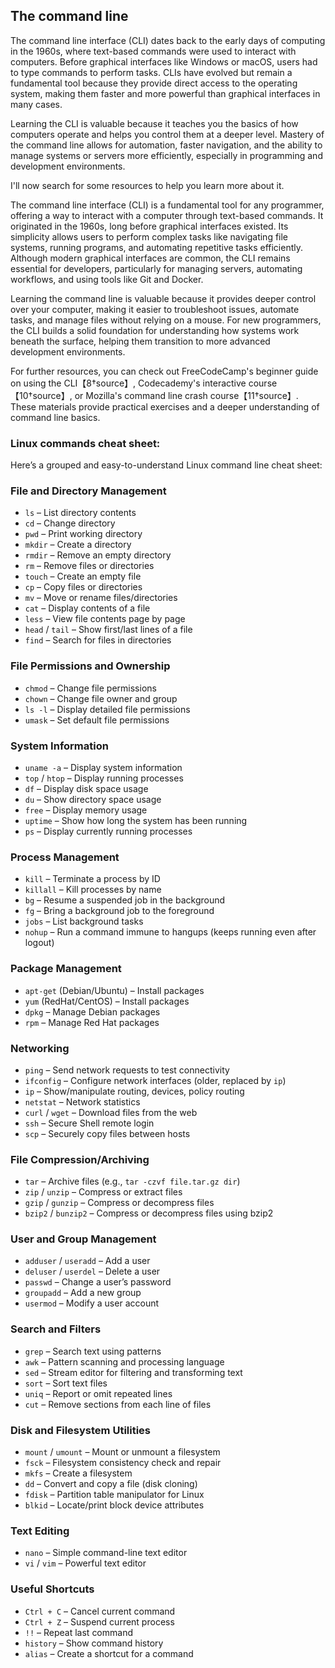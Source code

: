 ## The command line

The command line interface (CLI) dates back to the early days of computing in the 1960s, where text-based commands were used to interact with computers. Before graphical interfaces like Windows or macOS, users had to type commands to perform tasks. CLIs have evolved but remain a fundamental tool because they provide direct access to the operating system, making them faster and more powerful than graphical interfaces in many cases.

Learning the CLI is valuable because it teaches you the basics of how computers operate and helps you control them at a deeper level. Mastery of the command line allows for automation, faster navigation, and the ability to manage systems or servers more efficiently, especially in programming and development environments.

I'll now search for some resources to help you learn more about it.

The command line interface (CLI) is a fundamental tool for any programmer, offering a way to interact with a computer through text-based commands. It originated in the 1960s, long before graphical interfaces existed. Its simplicity allows users to perform complex tasks like navigating file systems, running programs, and automating repetitive tasks efficiently. Although modern graphical interfaces are common, the CLI remains essential for developers, particularly for managing servers, automating workflows, and using tools like Git and Docker.

Learning the command line is valuable because it provides deeper control over your computer, making it easier to troubleshoot issues, automate tasks, and manage files without relying on a mouse. For new programmers, the CLI builds a solid foundation for understanding how systems work beneath the surface, helping them transition to more advanced development environments.

For further resources, you can check out FreeCodeCamp's beginner guide on using the CLI【8†source】, Codecademy's interactive course【10†source】, or Mozilla's command line crash course【11†source】. These materials provide practical exercises and a deeper understanding of command line basics.

### Linux commands cheat sheet:

Here’s a grouped and easy-to-understand Linux command line cheat sheet:

### **File and Directory Management**

- `ls` – List directory contents
- `cd` – Change directory
- `pwd` – Print working directory
- `mkdir` – Create a directory
- `rmdir` – Remove an empty directory
- `rm` – Remove files or directories
- `touch` – Create an empty file
- `cp` – Copy files or directories
- `mv` – Move or rename files/directories
- `cat` – Display contents of a file
- `less` – View file contents page by page
- `head` / `tail` – Show first/last lines of a file
- `find` – Search for files in directories

### **File Permissions and Ownership**

- `chmod` – Change file permissions
- `chown` – Change file owner and group
- `ls -l` – Display detailed file permissions
- `umask` – Set default file permissions

### **System Information**

- `uname -a` – Display system information
- `top` / `htop` – Display running processes
- `df` – Display disk space usage
- `du` – Show directory space usage
- `free` – Display memory usage
- `uptime` – Show how long the system has been running
- `ps` – Display currently running processes

### **Process Management**

- `kill` – Terminate a process by ID
- `killall` – Kill processes by name
- `bg` – Resume a suspended job in the background
- `fg` – Bring a background job to the foreground
- `jobs` – List background tasks
- `nohup` – Run a command immune to hangups (keeps running even after logout)

### **Package Management**

- `apt-get` (Debian/Ubuntu) – Install packages
- `yum` (RedHat/CentOS) – Install packages
- `dpkg` – Manage Debian packages
- `rpm` – Manage Red Hat packages

### **Networking**

- `ping` – Send network requests to test connectivity
- `ifconfig` – Configure network interfaces (older, replaced by `ip`)
- `ip` – Show/manipulate routing, devices, policy routing
- `netstat` – Network statistics
- `curl` / `wget` – Download files from the web
- `ssh` – Secure Shell remote login
- `scp` – Securely copy files between hosts

### **File Compression/Archiving**

- `tar` – Archive files (e.g., `tar -czvf file.tar.gz dir`)
- `zip` / `unzip` – Compress or extract files
- `gzip` / `gunzip` – Compress or decompress files
- `bzip2` / `bunzip2` – Compress or decompress files using bzip2

### **User and Group Management**

- `adduser` / `useradd` – Add a user
- `deluser` / `userdel` – Delete a user
- `passwd` – Change a user’s password
- `groupadd` – Add a new group
- `usermod` – Modify a user account

### **Search and Filters**

- `grep` – Search text using patterns
- `awk` – Pattern scanning and processing language
- `sed` – Stream editor for filtering and transforming text
- `sort` – Sort text files
- `uniq` – Report or omit repeated lines
- `cut` – Remove sections from each line of files

### **Disk and Filesystem Utilities**

- `mount` / `umount` – Mount or unmount a filesystem
- `fsck` – Filesystem consistency check and repair
- `mkfs` – Create a filesystem
- `dd` – Convert and copy a file (disk cloning)
- `fdisk` – Partition table manipulator for Linux
- `blkid` – Locate/print block device attributes

### **Text Editing**

- `nano` – Simple command-line text editor
- `vi` / `vim` – Powerful text editor

### **Useful Shortcuts**

- `Ctrl + C` – Cancel current command
- `Ctrl + Z` – Suspend current process
- `!!` – Repeat last command
- `history` – Show command history
- `alias` – Create a shortcut for a command
